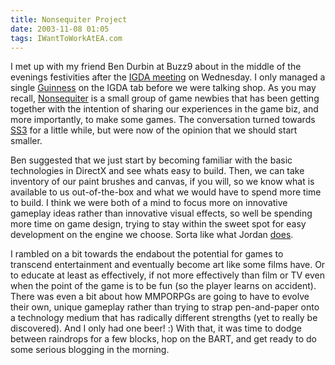 ```yaml
---
title: Nonsequiter Project
date: 2003-11-08 01:05
tags: IWantToWorkAtEA.com
---
```

I met up with my friend Ben Durbin at Buzz9 about in the middle of the evenings festivities after the [IGDA meeting][1] on Wednesday. I only managed a single [Guinness][2] on the IGDA tab before we were talking shop. As you may recall, [Nonsequiter][3] is a small group of game newbies that has been getting together with the intention of sharing our experiences in the game biz, and more importantly, to make some games. The conversation turned towards [SS3][4] for a little while, but were now of the opinion that we should start smaller.

Ben suggested that we just start by becoming familiar with the basic technologies in DirectX and see whats easy to build. Then, we can take inventory of our paint brushes and canvas, if you will, so we know what is available to us out-of-the-box and what we would have to spend more time to build. I think we were both of a mind to focus more on innovative gameplay ideas rather than innovative visual effects, so well be spending more time on game design, trying to stay within the sweet spot for easy development on the engine we choose. Sorta like what Jordan [does][5].

I rambled on a bit towards the endabout the potential for games to transcend entertainment and eventually become art like some films have. Or to educate at least as effectively, if not more effectively than film or TV even when the point of the game is to be fun (so the player learns on accident). There was even a bit about how MMPORPGs are going to have to evolve their own, unique gameplay rather than trying to strap pen-and-paper onto a technology medium that has radically different strengths (yet to really be discovered). And I only had one beer! :) With that, it was time to dodge between raindrops for a few blocks, hop on the BART, and get ready to do some serious blogging in the morning.

 [1]: /first-igda-chapter-meeting-soon.html
 [2]: http://www.guinness.com/
 [3]: /find-your-bliss.html
 [4]: /system-shock-3.html
 [5]: /reinforcements.html

